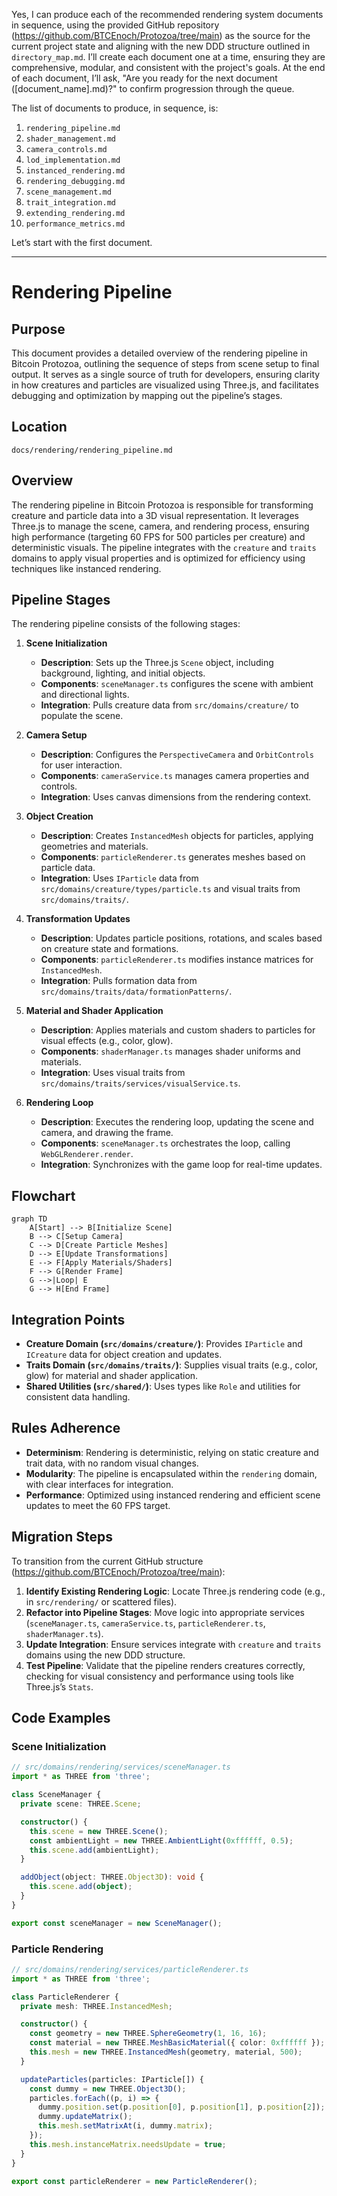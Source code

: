 Yes, I can produce each of the recommended rendering system documents in sequence, using the provided GitHub repository (https://github.com/BTCEnoch/Protozoa/tree/main) as the source for the current project state and aligning with the new DDD structure outlined in `directory_map.md`. I’ll create each document one at a time, ensuring they are comprehensive, modular, and consistent with the project's goals. At the end of each document, I’ll ask, "Are you ready for the next document ([document_name].md)?" to confirm progression through the queue.

The list of documents to produce, in sequence, is:
1. `rendering_pipeline.md`
2. `shader_management.md`
3. `camera_controls.md`
4. `lod_implementation.md`
5. `instanced_rendering.md`
6. `rendering_debugging.md`
7. `scene_management.md`
8. `trait_integration.md`
9. `extending_rendering.md`
10. `performance_metrics.md`

Let’s start with the first document.

---


# Rendering Pipeline

## Purpose
This document provides a detailed overview of the rendering pipeline in Bitcoin Protozoa, outlining the sequence of steps from scene setup to final output. It serves as a single source of truth for developers, ensuring clarity in how creatures and particles are visualized using Three.js, and facilitates debugging and optimization by mapping out the pipeline’s stages.

## Location
`docs/rendering/rendering_pipeline.md`

## Overview
The rendering pipeline in Bitcoin Protozoa is responsible for transforming creature and particle data into a 3D visual representation. It leverages Three.js to manage the scene, camera, and rendering process, ensuring high performance (targeting 60 FPS for 500 particles per creature) and deterministic visuals. The pipeline integrates with the `creature` and `traits` domains to apply visual properties and is optimized for efficiency using techniques like instanced rendering.

## Pipeline Stages
The rendering pipeline consists of the following stages:

1. **Scene Initialization**
   - **Description**: Sets up the Three.js `Scene` object, including background, lighting, and initial objects.
   - **Components**: `sceneManager.ts` configures the scene with ambient and directional lights.
   - **Integration**: Pulls creature data from `src/domains/creature/` to populate the scene.

2. **Camera Setup**
   - **Description**: Configures the `PerspectiveCamera` and `OrbitControls` for user interaction.
   - **Components**: `cameraService.ts` manages camera properties and controls.
   - **Integration**: Uses canvas dimensions from the rendering context.

3. **Object Creation**
   - **Description**: Creates `InstancedMesh` objects for particles, applying geometries and materials.
   - **Components**: `particleRenderer.ts` generates meshes based on particle data.
   - **Integration**: Uses `IParticle` data from `src/domains/creature/types/particle.ts` and visual traits from `src/domains/traits/`.

4. **Transformation Updates**
   - **Description**: Updates particle positions, rotations, and scales based on creature state and formations.
   - **Components**: `particleRenderer.ts` modifies instance matrices for `InstancedMesh`.
   - **Integration**: Pulls formation data from `src/domains/traits/data/formationPatterns/`.

5. **Material and Shader Application**
   - **Description**: Applies materials and custom shaders to particles for visual effects (e.g., color, glow).
   - **Components**: `shaderManager.ts` manages shader uniforms and materials.
   - **Integration**: Uses visual traits from `src/domains/traits/services/visualService.ts`.

6. **Rendering Loop**
   - **Description**: Executes the rendering loop, updating the scene and camera, and drawing the frame.
   - **Components**: `sceneManager.ts` orchestrates the loop, calling `WebGLRenderer.render`.
   - **Integration**: Synchronizes with the game loop for real-time updates.

## Flowchart
```mermaid
graph TD
    A[Start] --> B[Initialize Scene]
    B --> C[Setup Camera]
    C --> D[Create Particle Meshes]
    D --> E[Update Transformations]
    E --> F[Apply Materials/Shaders]
    F --> G[Render Frame]
    G -->|Loop| E
    G --> H[End Frame]
```

## Integration Points
- **Creature Domain (`src/domains/creature/`)**: Provides `IParticle` and `ICreature` data for object creation and updates.
- **Traits Domain (`src/domains/traits/`)**: Supplies visual traits (e.g., color, glow) for material and shader application.
- **Shared Utilities (`src/shared/`)**: Uses types like `Role` and utilities for consistent data handling.

## Rules Adherence
- **Determinism**: Rendering is deterministic, relying on static creature and trait data, with no random visual changes.
- **Modularity**: The pipeline is encapsulated within the `rendering` domain, with clear interfaces for integration.
- **Performance**: Optimized using instanced rendering and efficient scene updates to meet the 60 FPS target.

## Migration Steps
To transition from the current GitHub structure (https://github.com/BTCEnoch/Protozoa/tree/main):
1. **Identify Existing Rendering Logic**: Locate Three.js rendering code (e.g., in `src/rendering/` or scattered files).
2. **Refactor into Pipeline Stages**: Move logic into appropriate services (`sceneManager.ts`, `cameraService.ts`, `particleRenderer.ts`, `shaderManager.ts`).
3. **Update Integration**: Ensure services integrate with `creature` and `traits` domains using the new DDD structure.
4. **Test Pipeline**: Validate that the pipeline renders creatures correctly, checking for visual consistency and performance using tools like Three.js’s `Stats`.

## Code Examples
### Scene Initialization
```typescript
// src/domains/rendering/services/sceneManager.ts
import * as THREE from 'three';

class SceneManager {
  private scene: THREE.Scene;

  constructor() {
    this.scene = new THREE.Scene();
    const ambientLight = new THREE.AmbientLight(0xffffff, 0.5);
    this.scene.add(ambientLight);
  }

  addObject(object: THREE.Object3D): void {
    this.scene.add(object);
  }
}

export const sceneManager = new SceneManager();
```

### Particle Rendering
```typescript
// src/domains/rendering/services/particleRenderer.ts
import * as THREE from 'three';

class ParticleRenderer {
  private mesh: THREE.InstancedMesh;

  constructor() {
    const geometry = new THREE.SphereGeometry(1, 16, 16);
    const material = new THREE.MeshBasicMaterial({ color: 0xffffff });
    this.mesh = new THREE.InstancedMesh(geometry, material, 500);
  }

  updateParticles(particles: IParticle[]) {
    const dummy = new THREE.Object3D();
    particles.forEach((p, i) => {
      dummy.position.set(p.position[0], p.position[1], p.position[2]);
      dummy.updateMatrix();
      this.mesh.setMatrixAt(i, dummy.matrix);
    });
    this.mesh.instanceMatrix.needsUpdate = true;
  }
}

export const particleRenderer = new ParticleRenderer();
```


